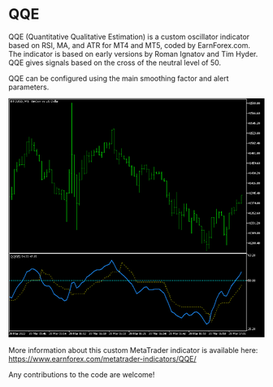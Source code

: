 # QQE

QQE (Quantitative Qualitative Estimation) is a custom oscillator indicator based on RSI, MA, and ATR for MT4 and MT5, coded by EarnForex.com. The indicator is based on early versions by Roman Ignatov and Tim Hyder. QQE gives signals based on the cross of the neutral level of 50.

QQE can be configured using the main smoothing factor and alert parameters.

![Quantitative Qualitative Estimation indicator found some trend reversals on this short-term Bitcoin chart](https://github.com/EarnForex/QQE/blob/main/README_Images/qqe-detects-trend-reversals-bitcoin.png)

More information about this custom MetaTrader indicator is available here: https://www.earnforex.com/metatrader-indicators/QQE/

Any contributions to the code are welcome!
